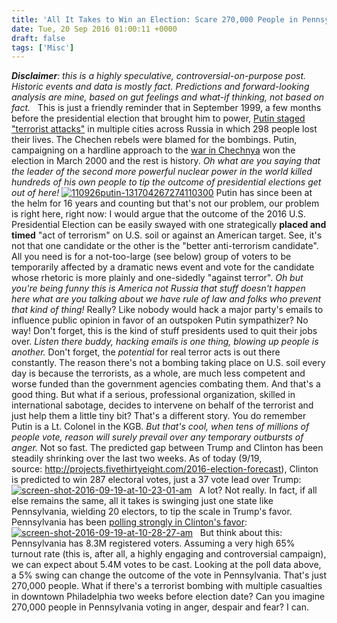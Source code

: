 ```yaml
---
title: 'All It Takes to Win an Election: Scare 270,000 People in Pennsylvania'
date: Tue, 20 Sep 2016 01:00:11 +0000
draft: false
tags: ['Misc']
---
```


_**Disclaimer**: this is a highly speculative, controversial-on-purpose post. Historic events and data is mostly fact. Predictions and forward-looking analysis are mine, based on gut feelings and what-if thinking, not based on fact._   This is just a friendly reminder that in September 1999, a few months before the presidential election that brought him to power, [Putin staged "terrorist attacks"](https://en.wikipedia.org/wiki/Russian_apartment_bombings) in multiple cities across Russia in which 298 people lost their lives. The Chechen rebels were blamed for the bombings. Putin, campaigning on a hardline approach to the [war in Chechnya](https://en.wikipedia.org/wiki/Second_Chechen_War) won the election in March 2000 and the rest is history. _Oh what are you saying that the leader of the second more powerful nuclear power in the world killed hundreds of his own people to tip the outcome of presidential elections get out of here!_ [![110926putin-131704267274110300](http://pashabitz.com/wp-content/uploads/2016/09/110926putin-131704267274110300.jpg)](http://pashabitz.com/wp-content/uploads/2016/09/110926putin-131704267274110300.jpg) Putin has since been at the helm for 16 years and counting but that's not our problem, our problem is right here, right now: I would argue that the outcome of the 2016 U.S. Presidential Election can be easily swayed with one strategically **placed and timed** "act of terrorism" on U.S. soil or against an American target. See, it's not that one candidate or the other is the "better anti-terrorism candidate". All you need is for a not-too-large (see below) group of voters to be temporarily affected by a dramatic news event and vote for the candidate whose rhetoric is more plainly and one-sidedly "against terror". _Oh but you're being funny this is America not Russia that stuff doesn't happen here what are you talking about we have rule of law and folks who prevent that kind of thing!_ Really? Like nobody would hack a major party's emails to influence public opinion in favor of an outspoken Putin sympathizer? No way! Don't forget, this is the kind of stuff presidents used to quit their jobs over. _Listen there buddy, hacking emails is one thing, blowing up people is another._ Don't forget, the _potential_ for real terror acts is out there constantly. The reason there's not a bombing taking place on U.S. soil every day is because the terrorists, as a whole, are much less competent and worse funded than the government agencies combating them. And that's a good thing. But what if a serious, professional organization, skilled in international sabotage, decides to intervene on behalf of the terrorist and just help them a little tiny bit? That's a different story. You do remember Putin is a Lt. Colonel in the KGB. _But that's cool, when tens of millions of people vote, reason will surely prevail over any temporary outbursts of anger._ Not so fast. The predicted gap between Trump and Clinton has been steadily shrinking over the last two weeks. As of today (9/19, source: http://projects.fivethirtyeight.com/2016-election-forecast), Clinton is predicted to win 287 electoral votes, just a 37 vote lead over Trump: [![screen-shot-2016-09-19-at-10-23-01-am](http://pashabitz.com/wp-content/uploads/2016/09/Screen-Shot-2016-09-19-at-10.23.01-AM-1024x718.png)](http://pashabitz.com/wp-content/uploads/2016/09/Screen-Shot-2016-09-19-at-10.23.01-AM.png)   A lot? Not really. In fact, if all else remains the same, all it takes is swinging just one state like Pennsylvania, wielding 20 electors, to tip the scale in Trump's favor. Pennsylvania has been [polling strongly in Clinton's favor](http://projects.fivethirtyeight.com/2016-election-forecast/pennsylvania/): [![screen-shot-2016-09-19-at-10-28-27-am](http://pashabitz.com/wp-content/uploads/2016/09/Screen-Shot-2016-09-19-at-10.28.27-AM-1024x661.png)](http://pashabitz.com/wp-content/uploads/2016/09/Screen-Shot-2016-09-19-at-10.28.27-AM.png)   But think about this: Pennsylvania has 8.3M registered voters. Assuming a very high 65% turnout rate (this is, after all, a highly engaging and controversial campaign), we can expect about 5.4M votes to be cast. Looking at the poll data above, a 5% swing can change the outcome of the vote in Pennsylvania. That's just 270,000 people. What if there's a terrorist bombing with multiple casualties in downtown Philadelphia two weeks before election date? Can you imagine 270,000 people in Pennsylvania voting in anger, despair and fear? I can.